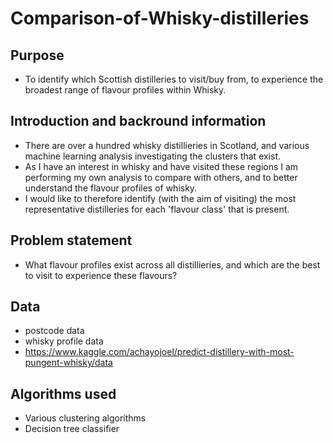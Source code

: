 # Comparison-of-Whisky-distilleries
## Purpose
- To identify which Scottish distilleries to visit/buy from, to experience the broadest range of flavour profiles within Whisky.

## Introduction and backround information
- There are over a hundred whisky distillieries in Scotland, and various machine learning analysis investigating the clusters that exist.
- As I have an interest in whisky and have visited these regions I am performing my own analysis to compare with others, and to better understand the flavour profiles of whisky.
- I would like to therefore identify (with the aim of visiting) the most representative distilleries for each 'flavour class' that is present.

## Problem statement
- What flavour profiles exist across all distillieries, and which are the best to visit to experience these flavours?

## Data
- postcode data
- whisky profile data
 - https://www.kaggle.com/achayojoel/predict-distillery-with-most-pungent-whisky/data
    
## Algorithms used
- Various clustering algorithms
- Decision tree classifier
